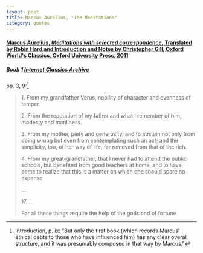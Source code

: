 ```yaml
---
layout: post
title: Marcus Aurelius, "The Meditations"
category: quotes
---
```


#### [Marcus Aurelius, *Meditations with selected correspondence*, Translated by Robin Hard and Introduction and Notes by Christopher Gill, Oxford World's Classics, Oxford University Press, 2011](https://global.oup.com/academic/product/meditations-9780199573202?cc=ca&lang=en&)

##### Book 1 [Internet Classics Archive](http://classics.mit.edu/Antoninus/meditations.1.one.html)

pp. 3, 9:[^1] 

> 1\. From my grandfather Verus, nobility of character and evenness of temper.
>
> 2\. From the reputation of my father and what I remember of him, modesty and manliness.
>
> 3\. From my mother, piety and generosity, and to abstain not only from doing wrong but even from contemplating such an act; and the simplicity, too, of her way of life, far removed from that of the rich.
>
> 4\. From my great-grandfather, that I never had to attend the public schools, but benefited from good teachers at home, and to have come to realize that this is a matter on which one should spare no expense.
>
> ...
>
> 17\. ...
>
> For all these things require the help of the gods and of fortune.

[^1]: Introduction, p. ix: "But only the first book (which records Marcus’ ethical debts to those who have influenced him) has any clear overall structure, and it was presumably composed in that way by Marcus."
